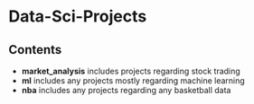 # Data-Sci-Projects

## Contents

* __market_analysis__ includes projects regarding stock trading
* __ml__ includes any projects mostly regarding machine learning
* __nba__ includes any projects regarding any basketball data

